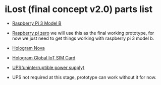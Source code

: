 # iLost (final concept v2.0) parts list

* [Raspberry Pi 3 Model B](https://www.amazon.co.uk/Raspberry-Pi-Official-Desktop-Starter/dp/B01CI5879A/ref=sr_1_4?s=electronics&ie=UTF8&qid=1512089232&sr=1-4&keywords=raspberry+pi+3+starter+kit)

* [Raspberry pi zero](https://shop.pimoroni.com/collections/raspberry-pi/products/pi-zero-w-starter-kit)
we will use this as the final working prototype, for now we just need to get things working with raspberry pi 3 model b.

* [Hologram Nova](https://hologram.io/store/nova-global-3g-2g-cellular-modem)

* [Hologram Global IoT SIM Card](https://hologram.io/store/developer-global-iot-sim-card)

* [UPS(uninterruptible power supply)](https://shop.pimoroni.com/products/piz-uptime-ups-and-power-mobility-for-pi-zero)
- UPS not required at this stage, prototype can work without it for now. 
